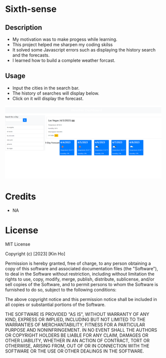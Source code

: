 # Sixth-sense

## Description

- My motivation was to make progess while learning.
- This project helped me sharpen my coding skilss
- It solved some Javascript errors such as displaying the history search and the forecasts.
- I learned how to build a complete weather forcast.

## Usage

- Input the cities in the search bar.
- The history of searches will display below.
- Click on it will display the forecast.

![weatherforcast](assets/sixth-sense.png)

# Credits

- NA

# License

MIT License

Copyright (c) [2023] [Kin Ho]

Permission is hereby granted, free of charge, to any person obtaining a copy
of this software and associated documentation files (the "Software"), to deal
in the Software without restriction, including without limitation the rights
to use, copy, modify, merge, publish, distribute, sublicense, and/or sell
copies of the Software, and to permit persons to whom the Software is
furnished to do so, subject to the following conditions:

The above copyright notice and this permission notice shall be included in all
copies or substantial portions of the Software.

THE SOFTWARE IS PROVIDED "AS IS", WITHOUT WARRANTY OF ANY KIND, EXPRESS OR
IMPLIED, INCLUDING BUT NOT LIMITED TO THE WARRANTIES OF MERCHANTABILITY,
FITNESS FOR A PARTICULAR PURPOSE AND NONINFRINGEMENT. IN NO EVENT SHALL THE
AUTHORS OR COPYRIGHT HOLDERS BE LIABLE FOR ANY CLAIM, DAMAGES OR OTHER
LIABILITY, WHETHER IN AN ACTION OF CONTRACT, TORT OR OTHERWISE, ARISING FROM,
OUT OF OR IN CONNECTION WITH THE SOFTWARE OR THE USE OR OTHER DEALINGS IN THE
SOFTWARE.
